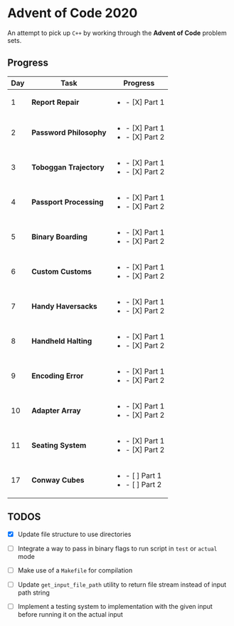 # Advent of Code 2020

An attempt to pick up `C++` by working through the **Advent of Code** problem sets.

## Progress

| Day | Task                    | Progress                                             |
| --- | ----------------------- | ---------------------------------------------------- |
| 1   | **Report Repair**       | <ul><li>- [X] Part 1</li></ul>                       |
| 2   | **Password Philosophy** | <ul><li>- [X] Part 1</li><li> - [X] Part 2</li></ul> |
| 3   | **Toboggan Trajectory** | <ul><li>- [X] Part 1</li><li> - [X] Part 2</li></ul> |
| 4   | **Passport Processing** | <ul><li>- [X] Part 1</li><li> - [X] Part 2</li></ul> |
| 5   | **Binary Boarding**     | <ul><li>- [X] Part 1</li><li> - [X] Part 2</li></ul> |
| 6   | **Custom Customs**      | <ul><li>- [X] Part 1</li><li> - [X] Part 2</li></ul> |
| 7   | **Handy Haversacks**    | <ul><li>- [X] Part 1</li><li> - [X] Part 2</li></ul> |
| 8   | **Handheld Halting**    | <ul><li>- [X] Part 1</li><li> - [X] Part 2</li></ul> |
| 9   | **Encoding Error**      | <ul><li>- [X] Part 1</li><li> - [X] Part 2</li></ul> |
| 10  | **Adapter Array**       | <ul><li>- [X] Part 1</li><li> - [X] Part 2</li></ul> |
| 11  | **Seating System**      | <ul><li>- [X] Part 1</li><li> - [X] Part 2</li></ul> | 
| 17  | **Conway Cubes**        | <ul><li>- [ ] Part 1</li><li> - [ ] Part 2</li></ul> |

## TODOS

- [X] Update file structure to use directories

- [ ] Integrate a way to pass in binary flags to run script in `test` or `actual` mode

- [ ] Make use of a `Makefile` for compilation

- [ ] Update `get_input_file_path` utility to return file stream instead of input path string

- [ ] Implement a testing system to implementation with the given input before running it on the actual input
